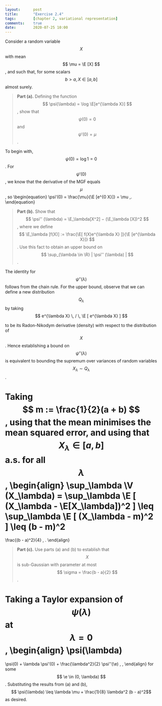 ```yaml
---
layout:      post
title:       "Exercise 2.4"
tags:        [chapter 2, variational representation]
comments:    true
date:        2020-07-25 10:00
---
```


Consider a random variable $$ X $$ with mean $$ \mu = \E [X] $$, and such that,
for some scalars $$ b > a, X \in [a, b] $$ almost surely.

> __Part (a).__
> Defining the function $$ \psi(\lambda) = \log \E[e^{\lambda X}] $$, show that
> $$ \psi (0) = 0 $$ and $$ \psi'(0) = \mu $$.

To begin with, $$ \psi(0) = \log 1 = 0 $$.
For $$ \psi'(0) $$, we know that the derivative of the MGF equals $$ \mu $$, so
\begin{equation}
  \psi'(0) = \frac{\mu}{\E [e^{0 X}]} = \mu \,.
\end{equation}

> __Part (b).__
> Show that $$ \psi'' (\lambda) = \E_\lambda[X^2] − (\E_\lambda [X])^2 $$,
> where we define
> $$ \E_\lambda [f(X)] := \frac{\E[ f(X)e^{\lambda X} ]}{\E [e^{\lambda X}]} $$.
>  Use this fact to obtain an upper bound on
> $$ \sup_{\lambda \in \R} | \psi'' (\lambda) | $$.

The identity for $$ \psi''(\lambda) $$ follows from the chain rule.
For the upper bound, observe that we can define a new distribution
$$ Q_\lambda $$ by taking
$$ e^{\lambda X} \, / \, \E [ e^{\lambda X} ] $$
<!-- $$ \frac{e^{\lambda X}}{\E [ e^{\lambda X} ]} $$ -->
to be its Radon-Nikodym derivative (density) with respect to the distribution
of $$ X $$.
Hence establishing a bound on $$\psi''(\lambda)$$ is equivalent to bounding the
supremum over variances of random variables $$ X_\lambda \sim Q_\lambda $$.

Taking $$ m := \frac{1}{2}(a + b) $$, using that the mean minimises the mean squared error,
and using that $$ X_\lambda \in [a, b] $$ a.s. for all $$ \lambda $$,
\begin{align}
  \sup_\lambda \V (X_\lambda)
  = \sup_\lambda \E [ (X_\lambda - \E[X_\lambda])^2 ]
  \leq \sup_\lambda \E [ (X_\lambda - m)^2 ]
  \leq
  (b - m)^2
  =
  \frac{(b - a)^2}{4}
  \, .
\end{align}


> __Part (c).__
> Use parts (a) and (b) to establish that $$ X $$ is sub-Gaussian with parameter
>  at most $$ \sigma = \frac{b - a}{2} $$.

Taking a Taylor expansion of $$ \psi(\lambda) $$ at
$$ \lambda = 0 $$,
\begin{align}
  \psi(\lambda)
  =
  \psi(0) + \lambda \psi'(0) + \frac{\lambda^2}{2} \psi''(\e) \, ,
\end{align}
for some $$ \e \in (0, \lambda) $$.
Substituting the results from (a) and (b),
$$ \psi(\lambda) \leq \lambda \mu + \frac{1}{8} \lambda^2 (b - a)^2$$ as desired.
